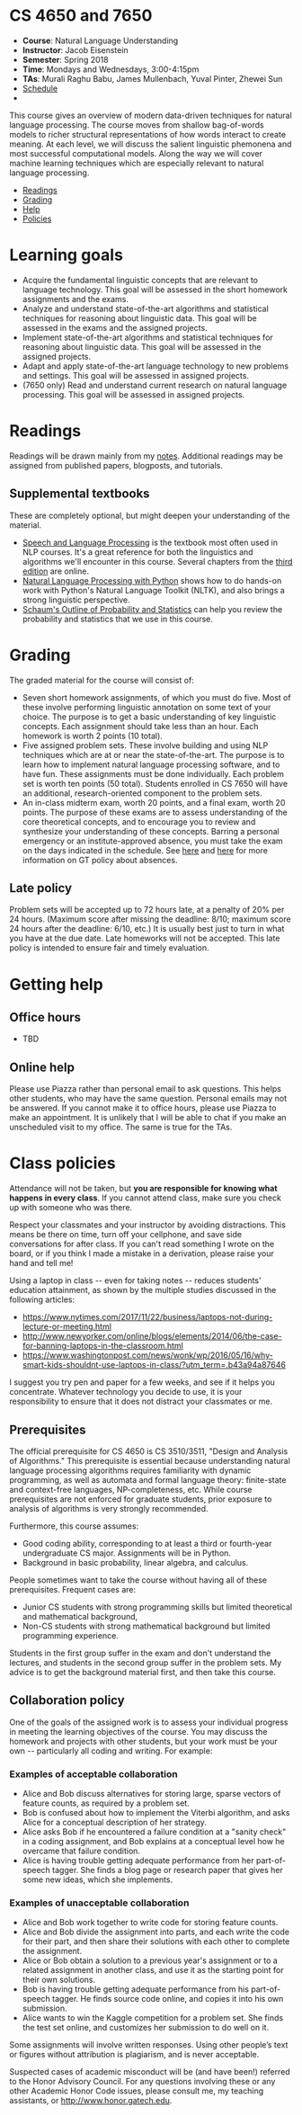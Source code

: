 CS 4650 and 7650
==========

- **Course**: Natural Language Understanding
- **Instructor**: Jacob Eisenstein
- **Semester**: Spring 2018
- **Time**: Mondays and Wednesdays, 3:00-4:15pm
- **TAs**: Murali Raghu Babu, James Mullenbach, Yuval Pinter, Zhewei Sun
- [Schedule](https://docs.google.com/spreadsheets/d/1BuvRjPhfHmy7XAfpc5KoygdfqI3Cue3bbmiO6yYuX_E/edit?usp=sharing)
- <!--[Synopses](https://docs.google.com/document/d/1Dr6NnaPrw6vL2g-KN28G1EjD1Kxu8BlCBVbe4CZPH7o/edit?usp=sharing) of previous classes-->

This course gives an overview of modern data-driven techniques for natural language processing. The course moves from shallow bag-of-words models to richer structural representations of how words interact to create meaning. At each level, we will discuss the salient linguistic phemonena and most successful computational models. Along the way we will cover machine learning techniques which
are especially relevant to natural language processing.

- [Readings](#readings)
- [Grading](#grading)
- [Help](#help)
- [Policies](#policies)

# Learning goals
<a name="learning"/>

- Acquire the fundamental linguistic concepts that are relevant to language technology. This goal will be assessed in the short homework assignments and the exams.
- Analyze and understand state-of-the-art algorithms and statistical techniques for reasoning about linguistic data. This goal will be assessed in the exams and the assigned projects.
- Implement state-of-the-art algorithms and statistical techniques for reasoning about linguistic data. This goal will be assessed in the assigned projects.
- Adapt and apply state-of-the-art language technology to new problems and settings. This goal will be assessed in assigned projects.
- (7650 only) Read and understand current research on natural language processing. This goal will be assessed in assigned projects.

# Readings #
<a name="readings"/>

Readings will be drawn mainly from my [notes](https://github.com/jacobeisenstein/gt-nlp-class/blob/master/notes/eisenstein-nlp-notes.pdf). Additional readings may be assigned from published papers, blogposts, and tutorials.

## Supplemental textbooks ##

These are completely optional, but might deepen your understanding of the material.

- [Speech and Language Processing](http://www.amazon.com/Speech-Language-Processing-2nd-Edition/dp/0131873210/) is the textbook most often used in NLP courses. It's a great reference for both the linguistics and algorithms we'll encounter in this course. Several chapters from the [third edition](https://web.stanford.edu/~jurafsky/slp3/) are online.
- [Natural Language Processing with Python](http://www.amazon.com/Natural-Language-Processing-Python-Steven/dp/0596516495)
shows how to do hands-on work with Python's Natural Language Toolkit (NLTK), and also brings a strong linguistic perspective.
- [Schaum's Outline of Probability and Statistics](http://www.amazon.com/Schaums-Outline-Probability-Statistics-Edition/dp/007179557X/ref=pd_sim_b_1?ie=UTF8&refRID=1R57HWNCW6EEWD1ZRH4C) can help you review the probability and statistics that we use in this course.

# Grading
<a name="grading"/>

The graded material for the course will consist of:

- Seven short homework assignments, of which you must do five. Most of these involve performing linguistic annotation on some text of your choice. The purpose is to get a basic understanding of key linguistic concepts. Each assignment should take less than an hour. Each homework is worth 2 points (10 total). 
- Five assigned problem sets. These involve building and using NLP techniques which are at or near the state-of-the-art. The purpose is to learn how to implement natural language processing software, and to have fun. These assignments must be done individually. Each problem set is worth ten points (50 total). Students enrolled in CS 7650 will have an additional, research-oriented component to the problem sets.
- An in-class midterm exam, worth 20 points, and a final exam, worth 20 points. The purpose of these exams are to assess understanding of the core theoretical concepts, and to encourage you to review and synthesize your understanding of these concepts. Barring a personal emergency or an institute-approved absence, you must take the exam on the days indicated in the schedule. See [here](http://www.deanofstudents.gatech.edu/content/25/absences) and [here](http://www.registrar.gatech.edu/students/formlanding/iaabsences.php) for more information on GT policy about absences.

## Late policy

Problem sets will be accepted up to 72 hours late, at a penalty of 20% per 24 hours. (Maximum score after missing the deadline: 8/10; maximum score 24 hours after the deadline: 6/10, etc.)  It is usually best just to turn in what you have at the due date. Late homeworks will not be accepted. This late policy is intended to ensure fair and timely evaluation.

# Getting help
<a name="help"/>

## Office hours

- TBD

## Online help

Please use Piazza rather than personal email to ask questions. This helps other students, who may have the same question. Personal emails may not be answered. If you cannot make it to office hours, please use Piazza to make an appointment. It is unlikely that I will be able to chat if you make an unscheduled visit to my office. The same is true for the TAs.

# Class policies
<a name="policies"/>

Attendance will not be taken, but **you are responsible for knowing what happens in every class**. If you cannot attend class, make sure you check up with someone who was there.

Respect your classmates and your instructor by avoiding distractions. This means be there on time, turn off your cellphone, and save side conversations for after class. If you can't read something I wrote on the board, or if you think I made a mistake in a derivation, please raise your hand and tell me!

Using a laptop in class -- even for taking notes -- reduces students' education attainment, as shown by the multiple studies discussed in the following articles:

- https://www.nytimes.com/2017/11/22/business/laptops-not-during-lecture-or-meeting.html
- http://www.newyorker.com/online/blogs/elements/2014/06/the-case-for-banning-laptops-in-the-classroom.html
- https://www.washingtonpost.com/news/wonk/wp/2016/05/16/why-smart-kids-shouldnt-use-laptops-in-class/?utm_term=.b43a94a87646

I suggest you try pen and paper for a few weeks, and see if it helps you concentrate. Whatever technology you decide to use, it is your responsibility to ensure that it does not distract your classmates or me. 

## Prerequisites
<a name="prerequisites"/>

The official prerequisite for CS 4650 is CS 3510/3511, "Design and Analysis of Algorithms." This prerequisite is essential because understanding natural language processing algorithms requires familiarity with dynamic programming, as well as automata and formal language theory: finite-state and context-free languages, NP-completeness, etc. While course prerequisites are not enforced for graduate students, prior exposure to analysis of algorithms is very strongly recommended.

Furthermore, this course assumes:

- Good coding ability, corresponding to at least a third or fourth-year undergraduate CS major. Assignments will be in Python.
- Background in basic probability, linear algebra, and calculus.

People sometimes want to take the course without having all of these
prerequisites. Frequent cases are:

- Junior CS students with strong programming skills but limited theoretical and mathematical background,
- Non-CS students with strong mathematical background but limited programming experience.

Students in the first group suffer in the exam and don't understand the lectures, and students in the second group suffer in the problem sets. My advice is to get the background material first, and
then take this course.

## Collaboration policy

One of the goals of the assigned work is to assess your individual progress in meeting the learning objectives of the course. You may discuss the homework and projects with other students, but your work must be your own -- particularly all coding and writing. For example:

### Examples of acceptable collaboration

- Alice and Bob discuss alternatives for storing large, sparse vectors of feature counts, as required by a problem set.
- Bob is confused about how to implement the Viterbi algorithm, and asks Alice for a conceptual description of her strategy.
- Alice asks Bob if he encountered a failure condition at a "sanity check" in a coding assignment, and Bob explains at a conceptual level how he overcame that failure condition.
- Alice is having trouble getting adequate performance from her part-of-speech tagger. She finds a blog page or research paper that gives her some new ideas, which she implements.

### Examples of unacceptable collaboration

- Alice and Bob work together to write code for storing feature counts.
- Alice and Bob divide the assignment into parts, and each write the code for their part, and then share their solutions with each other to complete the assignment.
- Alice or Bob obtain a solution to a previous year's assignment or to a related assignment in another class, and use it as the starting point for their own solutions.
- Bob is having trouble getting adequate performance from his part-of-speech tagger. He finds source code online, and copies it into his own submission.
- Alice wants to win the Kaggle competition for a problem set. She finds the test set online, and customizes her submission to do well on it.

Some assignments will involve written responses. Using other people’s text or figures without attribution is plagiarism, and is never acceptable.

Suspected cases of academic misconduct will be (and have been!) referred to the Honor Advisory Council. For any questions involving these or any other Academic Honor Code issues, please consult me, my teaching assistants, or http://www.honor.gatech.edu.
